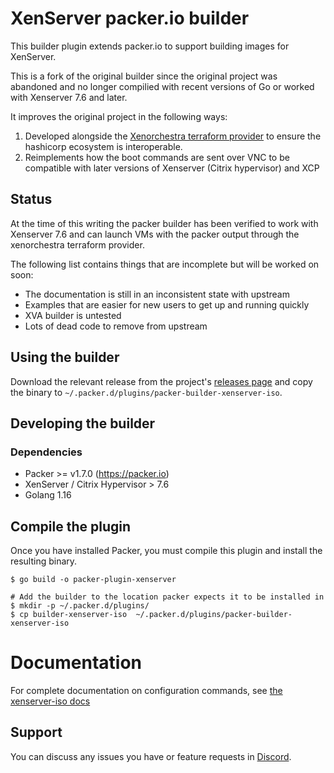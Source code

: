 # XenServer packer.io builder

This builder plugin extends packer.io to support building images for XenServer. 

This is a fork of the original builder since the original project was abandoned and no longer compilied with recent versions of Go or worked with Xenserver 7.6 and later.

It improves the original project in the following ways:
1. Developed alongside the [Xenorchestra terraform provider](https://github.com/ddelnano/terraform-provider-xenorchestra) to ensure the hashicorp ecosystem is interoperable.
2. Reimplements how the boot commands are sent over VNC to be compatible with later versions of Xenserver (Citrix hypervisor) and XCP

## Status

At the time of this writing the packer builder has been verified to work with Xenserver 7.6 and can launch VMs with the packer output through the xenorchestra terraform provider.

The following list contains things that are incomplete but will be worked on soon:
- The documentation is still in an inconsistent state with upstream
- Examples that are easier for new users to get up and running quickly
- XVA builder is untested
- Lots of dead code to remove from upstream

## Using the builder

Download the relevant release from the project's [releases page](https://github.com/ddelnano/packer-builder-xenserver/releases) and copy the binary to `~/.packer.d/plugins/packer-builder-xenserver-iso`.

## Developing the builder

### Dependencies
* Packer >= v1.7.0 (https://packer.io)
* XenServer / Citrix Hypervisor > 7.6
* Golang 1.16

## Compile the plugin

Once you have installed Packer, you must compile this plugin and install the
resulting binary.

```shell
$ go build -o packer-plugin-xenserver

# Add the builder to the location packer expects it to be installed in
$ mkdir -p ~/.packer.d/plugins/
$ cp builder-xenserver-iso  ~/.packer.d/plugins/packer-builder-xenserver-iso
```

# Documentation

For complete documentation on configuration commands, see [the
xenserver-iso docs](docs/builders/xenserver-iso.html.markdown)

## Support

You can discuss any issues you have or feature requests in [Discord](https://discord.gg/ZpNq8ez).
